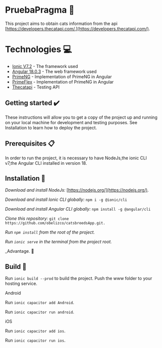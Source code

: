 # PruebaPragma 🧾
This project aims to obtain cats information from the api [https://developers.thecatapi.com/.](https://developers.thecatapi.com/).

# Technologies 💻
* [Ionic V7.2](https://ionicframework.com/) - The framework used
* [Angular 18.0.3](https://angular.io/cli) - The web framework used
* [PrimeNG](https://primeng.org/) - Implementation of PrimeNG in Angular
* [PrimeFlex](https://primeng.org/) - Implementation of PrimeNG in Angular
* [Thecatapi](https://fakestoreapi.com/docs) - Testing API

## Getting started ✔️

These instructions will allow you to get a copy of the project up and running on your local machine for development and testing purposes.
See Installation to learn how to deploy the project.

## Prerequisites 📋

In order to run the project, it is necessary to have NodeJs,the ionic CLI v7,the Angular CLI installed in version 18.

## Installation  🔧

_Download and install NodeJs:_ [https://nodejs.org/](https://nodejs.org/).

_Download and install Ionic CLI globally:_ ```npm i -g @ionic/cli```

_Download and install Angular CLI globally:_ ```npm install -g @angular/cli```

_Clone this repository:_ ```git clone https://github.com/obelizco/catsbreedsApp.git.```

_Run ```npm install``` from the root of the project._

_Run ```ionic serve``` in the terminal from the project root._

_Advantage. 🎉

## Build 🚀

Run  `ionic build --prod`  to build the project. Push the www folder to your hosting service.

Android

Run `ionic capacitor add Android`.

Run `ionic capacitor run android`.

iOS

Run  `ionic capacitor add ios`.

Run `ionic capacitor run ios`.

